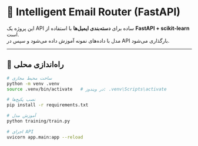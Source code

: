 # 📧 Intelligent Email Router (FastAPI)

این پروژه یک API ساده برای **دسته‌بندی ایمیل‌ها** با استفاده از **FastAPI + scikit-learn** است.  
مدل با داده‌های نمونه آموزش داده می‌شود و سپس در API بارگذاری می‌شود.

---

## 🚀 راه‌اندازی محلی
```bash
# ساخت محیط مجازی
python -m venv .venv
source .venv/bin/activate   # در ویندوز: .venv\Scripts\activate

# نصب پکیج‌ها
pip install -r requirements.txt

# آموزش مدل
python training/train.py

# اجرای API
uvicorn app.main:app --reload
